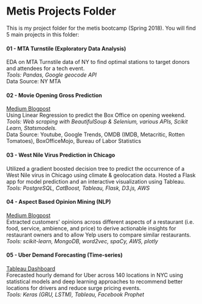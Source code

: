 # Metis Projects Folder  
  
This is my project folder for the metis bootcamp (Spring 2018). You will find 5 main projects in this folder:  

####  01 - MTA Turnstile (Exploratory Data Analysis)  
EDA on MTA Turnstile data of NY to find optimal stations to target donors and attendees for a tech event.  
*Tools: Pandas, Google geocode API*  
Data Source: NY MTA 
  
#### 02 - Movie Opening Gross Prediction  
[Medium Blogpost](https://medium.com/@pmin91/how-i-tried-to-predicted-the-opening-gross-for-the-avengers-infinity-war-using-data-science-3fd2beb9512d)  
Using Linear Regression to predict the Box Office on opening  weekend.  
*Tools: Web scraping with BeautifulSoup & Selenium, various APIs, Scikit Learn, Statsmodels.*  
Data Source: Youtube, Google Trends, OMDB (IMDB, Metacritic, Rotten Tomatoes), BoxOfficeMojo, Bureau of Labor Statistics

#### 03 - West Nile Virus Prediction in Chicago  
Utilized a gradient boosted decision tree to predict the occurrence of a West Nile virus in Chicago using climate & geolocation data. 
Hosted a Flask app for model prediction and an interactive visualization using Tableau.  
*Tools: PostgreSQL, CatBoost, Tableau, Flask, D3.js, AWS*

#### 04 - Aspect Based Opinion Mining (NLP)  
[Medium Blogpost](https://medium.com/@pmin91/aspect-based-opinion-mining-nlp-with-python-a53eb4752800)  
Extracted customers' opinions across different aspects of a restaurant (i.e. food, service, ambience, and price) to derive actionable insights for restaurant owners and to allow Yelp users to compare similar restaurants.  
*Tools: scikit-learn, MongoDB, word2vec, spaCy, AWS, plotly*

#### 05 - Uber Demand Forecasting (Time-series)  
[Tableau Dashboard](https://public.tableau.com/views/Uberfinaldashboard/Dashboard1?:embed=y&:display_count=yes)  
Forecasted hourly demand for Uber across 140 locations in NYC using statistical models and deep learning approaches to recommend better locations for drivers and reduce surge pricing events.  
*Tools: Keras (GRU, LSTM), Tableau, Facebook Prophet*
